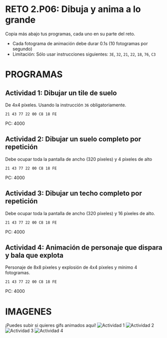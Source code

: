 # RETO 2.P06: Dibuja y anima a lo grande
Copia más abajo tus programas, cada uno en su parte del reto.

* Cada fotograma de animación debe durar 0.1s (10 fotogramas por segundo)
* Limitación: Sólo usar instrucciones siguientes: `3E`, `32`, `21`, `22`, `18`, `76`, `C3`

# PROGRAMAS

## Actividad 1: Dibujar un tile de suelo
De 4x4 píxeles. Usando la instrucción `36` obligatoriamente.
```
21 43 77 22 00 C8 18 FE
```
PC: 4000

## Actividad 2: Dibujar un suelo completo por repetición
Debe ocupar toda la pantalla de ancho (320 píxeles) y 4 píxeles de alto
```
21 43 77 22 00 C8 18 FE
```
PC: 4000

## Actividad 3: Dibujar un techo completo por repetición
Debe ocupar toda la pantalla de ancho (320 píxeles) y 16 píxeles de alto.
```
21 43 77 22 00 C8 18 FE
```
PC: 4000

## Actividad 4: Animación de personaje que dispara y bala que explota
Personaje de 8x8 píxeles y explosión de 4x4 píxeles y mínimo 4 fotogramas.
```
21 43 77 22 00 C8 18 FE
```
PC: 4000

# IMAGENES
¡Puedes subir si quieres gifs animados aquí!
![Actividad 1](/tuimagen1.png)
![Actividad 2](/tuimagen2.png)
![Actividad 3](/tuimagen3.png)
![Actividad 4](/tuimagen4.png)
